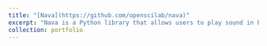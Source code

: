 ```yaml
---
title: "[Nava](https://github.com/openscilab/nava)"
excerpt: "Nava is a Python library that allows users to play sound in Python without any dependencies or platform restrictions.<br/><img src='/images/nava.png' width="500" height="300">"
collection: portfolio
---
```

